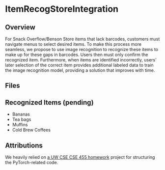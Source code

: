 # ItemRecogStoreIntegration

## Overview
For Snack Overflow/Benson Store items that lack barcodes, customers must navigate menus to select desired items. To make this process more seamless, we propose to use image recognition to recognize these items to make up for these gaps in barcodes. Users then must only confirm the recognized item. Furthermore, when items are identified incorrectly, users' later selection of the correct item provides additional labeled data to train the image recognition model, providing a solution that improves with time. 


## Files


## Recognized Items (pending)
- Bananas
- Tea bags
- Muffins
- Cold Brew Coffees


## Attributions
We heavily relied on [a UW CSE CSE 455 homework](https://github.com/ehsanik/vision-hw5) project for structuring the PyTorch-related code.
